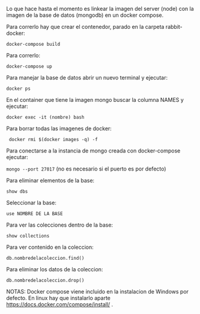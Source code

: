Lo que hace hasta el momento es linkear la imagen del server (node) con la imagen de la base de datos (mongodb) en un docker compose.

Para correrlo hay que crear el contenedor, parado en la carpeta rabbit-docker:

`docker-compose build`

Para correrlo:

`docker-compose up`

Para manejar la base de datos abrir un nuevo terminal y ejecutar:

`docker ps`

En el container que tiene la imagen mongo buscar la columna NAMES y ejecutar:

`docker exec -it (nombre) bash`

Para borrar todas las imagenes de docker:

` docker rmi $(docker images -q) -f`

Para conectarse a la instancia de mongo creada con docker-compose ejecutar:

`mongo --port 27017` (no es necesario si el puerto es por defecto)

Para eliminar elementos de la base:

`show dbs`

Seleccionar la base:

`use NOMBRE DE LA BASE`

Para ver las colecciones dentro de la base:

`show collections`

Para ver contenido en la coleccion:

`db.nombredelacoleccion.find()`

Para eliminar los datos de la coleccion:

`db.nombredelacoleccion.drop()`


NOTAS: Docker compose viene incluido en la instalacion de Windows por defecto. En linux hay que instalarlo aparte https://docs.docker.com/compose/install/ .